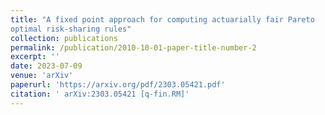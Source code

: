 ```yaml
---
title: "A fixed point approach for computing actuarially fair Pareto
optimal risk-sharing rules"
collection: publications
permalink: /publication/2010-10-01-paper-title-number-2
excerpt: ''
date: 2023-07-09
venue: 'arXiv'
paperurl: 'https://arxiv.org/pdf/2303.05421.pdf'
citation: '	arXiv:2303.05421 [q-fin.RM]'
---
```

